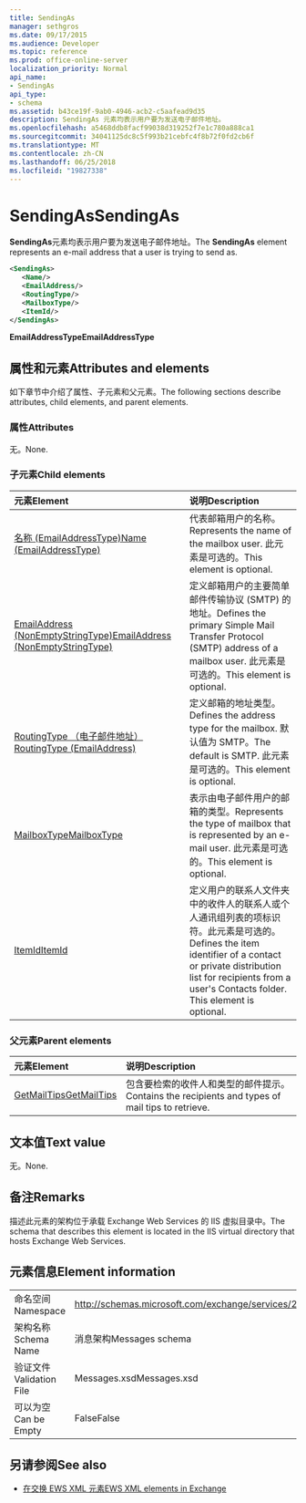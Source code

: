 ```yaml
---
title: SendingAs
manager: sethgros
ms.date: 09/17/2015
ms.audience: Developer
ms.topic: reference
ms.prod: office-online-server
localization_priority: Normal
api_name:
- SendingAs
api_type:
- schema
ms.assetid: b43ce19f-9ab0-4946-acb2-c5aafead9d35
description: SendingAs 元素均表示用户要为发送电子邮件地址。
ms.openlocfilehash: a5468ddb8facf99038d319252f7e1c780a888ca1
ms.sourcegitcommit: 34041125dc8c5f993b21cebfc4f8b72f0fd2cb6f
ms.translationtype: MT
ms.contentlocale: zh-CN
ms.lasthandoff: 06/25/2018
ms.locfileid: "19827338"
---
```

# <a name="sendingas"></a><span data-ttu-id="8af69-103">SendingAs</span><span class="sxs-lookup"><span data-stu-id="8af69-103">SendingAs</span></span>

<span data-ttu-id="8af69-104">**SendingAs**元素均表示用户要为发送电子邮件地址。</span><span class="sxs-lookup"><span data-stu-id="8af69-104">The **SendingAs** element represents an e-mail address that a user is trying to send as.</span></span> 
  
```XML
<SendingAs>
   <Name/>
   <EmailAddress/>
   <RoutingType/>
   <MailboxType/>
   <ItemId/>
</SendingAs>
```

 <span data-ttu-id="8af69-105">**EmailAddressType**</span><span class="sxs-lookup"><span data-stu-id="8af69-105">**EmailAddressType**</span></span>
## <a name="attributes-and-elements"></a><span data-ttu-id="8af69-106">属性和元素</span><span class="sxs-lookup"><span data-stu-id="8af69-106">Attributes and elements</span></span>

<span data-ttu-id="8af69-107">如下章节中介绍了属性、子元素和父元素。</span><span class="sxs-lookup"><span data-stu-id="8af69-107">The following sections describe attributes, child elements, and parent elements.</span></span>
  
### <a name="attributes"></a><span data-ttu-id="8af69-108">属性</span><span class="sxs-lookup"><span data-stu-id="8af69-108">Attributes</span></span>

<span data-ttu-id="8af69-109">无。</span><span class="sxs-lookup"><span data-stu-id="8af69-109">None.</span></span>
  
### <a name="child-elements"></a><span data-ttu-id="8af69-110">子元素</span><span class="sxs-lookup"><span data-stu-id="8af69-110">Child elements</span></span>

|<span data-ttu-id="8af69-111">**元素**</span><span class="sxs-lookup"><span data-stu-id="8af69-111">**Element**</span></span>|<span data-ttu-id="8af69-112">**说明**</span><span class="sxs-lookup"><span data-stu-id="8af69-112">**Description**</span></span>|
|:-----|:-----|
|[<span data-ttu-id="8af69-113">名称 (EmailAddressType)</span><span class="sxs-lookup"><span data-stu-id="8af69-113">Name (EmailAddressType)</span></span>](name-emailaddresstype.md) <br/> |<span data-ttu-id="8af69-114">代表邮箱用户的名称。</span><span class="sxs-lookup"><span data-stu-id="8af69-114">Represents the name of the mailbox user.</span></span> <span data-ttu-id="8af69-115">此元素是可选的。</span><span class="sxs-lookup"><span data-stu-id="8af69-115">This element is optional.</span></span>  <br/> |
|[<span data-ttu-id="8af69-116">EmailAddress (NonEmptyStringType)</span><span class="sxs-lookup"><span data-stu-id="8af69-116">EmailAddress (NonEmptyStringType)</span></span>](emailaddress-nonemptystringtype.md) <br/> |<span data-ttu-id="8af69-117">定义邮箱用户的主要简单邮件传输协议 (SMTP) 的地址。</span><span class="sxs-lookup"><span data-stu-id="8af69-117">Defines the primary Simple Mail Transfer Protocol (SMTP) address of a mailbox user.</span></span> <span data-ttu-id="8af69-118">此元素是可选的。</span><span class="sxs-lookup"><span data-stu-id="8af69-118">This element is optional.</span></span>  <br/> |
|[<span data-ttu-id="8af69-119">RoutingType （电子邮件地址）</span><span class="sxs-lookup"><span data-stu-id="8af69-119">RoutingType (EmailAddress)</span></span>](routingtype-emailaddress.md) <br/> |<span data-ttu-id="8af69-120">定义邮箱的地址类型。</span><span class="sxs-lookup"><span data-stu-id="8af69-120">Defines the address type for the mailbox.</span></span> <span data-ttu-id="8af69-121">默认值为 SMTP。</span><span class="sxs-lookup"><span data-stu-id="8af69-121">The default is SMTP.</span></span> <span data-ttu-id="8af69-122">此元素是可选的。</span><span class="sxs-lookup"><span data-stu-id="8af69-122">This element is optional.</span></span>  <br/> |
|[<span data-ttu-id="8af69-123">MailboxType</span><span class="sxs-lookup"><span data-stu-id="8af69-123">MailboxType</span></span>](mailboxtype.md) <br/> |<span data-ttu-id="8af69-124">表示由电子邮件用户的邮箱的类型。</span><span class="sxs-lookup"><span data-stu-id="8af69-124">Represents the type of mailbox that is represented by an e-mail user.</span></span> <span data-ttu-id="8af69-125">此元素是可选的。</span><span class="sxs-lookup"><span data-stu-id="8af69-125">This element is optional.</span></span>  <br/> |
|[<span data-ttu-id="8af69-126">ItemId</span><span class="sxs-lookup"><span data-stu-id="8af69-126">ItemId</span></span>](itemid.md) <br/> |<span data-ttu-id="8af69-p105">定义用户的联系人文件夹中的收件人的联系人或个人通讯组列表的项标识符。此元素是可选的。</span><span class="sxs-lookup"><span data-stu-id="8af69-p105">Defines the item identifier of a contact or private distribution list for recipients from a user's Contacts folder. This element is optional.</span></span>  <br/> |
   
### <a name="parent-elements"></a><span data-ttu-id="8af69-129">父元素</span><span class="sxs-lookup"><span data-stu-id="8af69-129">Parent elements</span></span>

|<span data-ttu-id="8af69-130">**元素**</span><span class="sxs-lookup"><span data-stu-id="8af69-130">**Element**</span></span>|<span data-ttu-id="8af69-131">**说明**</span><span class="sxs-lookup"><span data-stu-id="8af69-131">**Description**</span></span>|
|:-----|:-----|
|[<span data-ttu-id="8af69-132">GetMailTips</span><span class="sxs-lookup"><span data-stu-id="8af69-132">GetMailTips</span></span>](getmailtips.md) <br/> |<span data-ttu-id="8af69-133">包含要检索的收件人和类型的邮件提示。</span><span class="sxs-lookup"><span data-stu-id="8af69-133">Contains the recipients and types of mail tips to retrieve.</span></span>  <br/> |
   
## <a name="text-value"></a><span data-ttu-id="8af69-134">文本值</span><span class="sxs-lookup"><span data-stu-id="8af69-134">Text value</span></span>

<span data-ttu-id="8af69-135">无。</span><span class="sxs-lookup"><span data-stu-id="8af69-135">None.</span></span>
  
## <a name="remarks"></a><span data-ttu-id="8af69-136">备注</span><span class="sxs-lookup"><span data-stu-id="8af69-136">Remarks</span></span>

<span data-ttu-id="8af69-137">描述此元素的架构位于承载 Exchange Web Services 的 IIS 虚拟目录中。</span><span class="sxs-lookup"><span data-stu-id="8af69-137">The schema that describes this element is located in the IIS virtual directory that hosts Exchange Web Services.</span></span>
  
## <a name="element-information"></a><span data-ttu-id="8af69-138">元素信息</span><span class="sxs-lookup"><span data-stu-id="8af69-138">Element information</span></span>

|||
|:-----|:-----|
|<span data-ttu-id="8af69-139">命名空间</span><span class="sxs-lookup"><span data-stu-id="8af69-139">Namespace</span></span>  <br/> |http://schemas.microsoft.com/exchange/services/2006/messages  <br/> |
|<span data-ttu-id="8af69-140">架构名称</span><span class="sxs-lookup"><span data-stu-id="8af69-140">Schema Name</span></span>  <br/> |<span data-ttu-id="8af69-141">消息架构</span><span class="sxs-lookup"><span data-stu-id="8af69-141">Messages schema</span></span>  <br/> |
|<span data-ttu-id="8af69-142">验证文件</span><span class="sxs-lookup"><span data-stu-id="8af69-142">Validation File</span></span>  <br/> |<span data-ttu-id="8af69-143">Messages.xsd</span><span class="sxs-lookup"><span data-stu-id="8af69-143">Messages.xsd</span></span>  <br/> |
|<span data-ttu-id="8af69-144">可以为空</span><span class="sxs-lookup"><span data-stu-id="8af69-144">Can be Empty</span></span>  <br/> |<span data-ttu-id="8af69-145">False</span><span class="sxs-lookup"><span data-stu-id="8af69-145">False</span></span>  <br/> |
   
## <a name="see-also"></a><span data-ttu-id="8af69-146">另请参阅</span><span class="sxs-lookup"><span data-stu-id="8af69-146">See also</span></span>



- [<span data-ttu-id="8af69-147">在交换 EWS XML 元素</span><span class="sxs-lookup"><span data-stu-id="8af69-147">EWS XML elements in Exchange</span></span>](ews-xml-elements-in-exchange.md)

